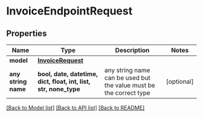 # InvoiceEndpointRequest


## Properties
Name | Type | Description | Notes
------------ | ------------- | ------------- | -------------
**model** | [**InvoiceRequest**](InvoiceRequest.md) |  | 
**any string name** | **bool, date, datetime, dict, float, int, list, str, none_type** | any string name can be used but the value must be the correct type | [optional]

[[Back to Model list]](../README.md#documentation-for-models) [[Back to API list]](../README.md#documentation-for-api-endpoints) [[Back to README]](../README.md)


